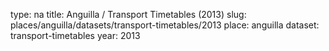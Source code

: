 type: na
title: Anguilla / Transport Timetables (2013)
slug: places/anguilla/datasets/transport-timetables/2013
place: anguilla
dataset: transport-timetables
year: 2013

